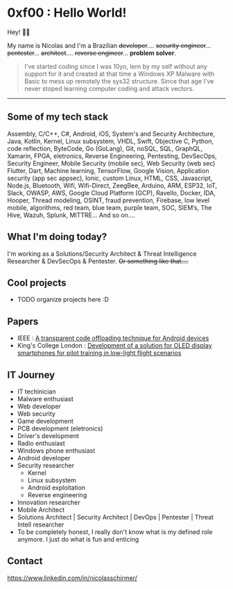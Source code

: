 # 0xf00 :  Hello World! 

Hey! 🥸🤙

My name is Nicolas and I'm a Brazilian ~~developer~~.... ~~security engineer~~... ~~pentester~~... ~~architect~~.... ~~reverse engineer~~... **problem solver**.

> I've started coding since I was 10yo, lern by my self without any support for it and created at that time a Windows XP Malware with Basic to mess up remotely the sys32 structure. Since that age I've never stoped learning computer coding and attack vectors.

---

## Some of my tech stack

Assembly, C/C++, C#, Android, iOS, System's and Security Architecture, Java, Kotlin, Kernel, Linux subsystem,  VHDL, Swift, Objective C, Python, code reflection, ByteCode, Go (GoLang), Git, noSQL, SQL, GraphQL, Xamarin, FPGA, eletronics, Reverse Engineering, Pentesting, DevSecOps, Security Engineer, Mobile Security (mobile sec), Web Security (web sec) Flutter, Dart, Machine learning, TensorFlow, Google Vision, Application security (app sec appsec), Ionic, custom Linux, HTML, CSS, Javascript, Node.js, Bluetooth, Wifi, Wifi-Direct, ZeegBee, Arduino, ARM, ESP32, IoT, Slack, OWASP, AWS, Google Cloud Platform (GCP), Ravello, Docker, IDA, Hooper, Thread modeling, OSINT, fraud prevention, Firebase, low level mobile, algorithms, red team, blue team, purple team, SOC, SIEM’s, The Hive, Wazuh, Splunk, MITTRE...  And so on....

## What I'm doing today?

I'm working as a Solutions/Security Architect & Threat Intelligence Researcher & DevSecOps & Pentester. ~~Or something like that....~~

## Cool projects

- TODO organize projects here :D

## Papers

- IEEE : [A transparent code offloading technique for Android devices](http://ieeexplore.ieee.org/document/7986435/)
- King's College London : [Development of a solution for OLED display smartphones for pilot training in low-light flight scenarios]()

## IT Journey

- IT techinician
- Malware enthusiast
- Web developer
- Web security
- Game development
- PCB development (eletronics)
- Driver's development
- Radio enthusiast
- Windows phone enthusiast
- Android developer
- Security researcher
  - Kernel
  - Linux subsystem
  - Android exploitation
  - Reverse engineering
- Innovation researcher
- Mobile Architect
- Solutions Architect | Security Architect | DevOps | Pentester | Threat Intell researcher
- To be completely honest, I really don't know what is my defined role anymore. I just do what is fun and enticing

## Contact

https://www.linkedin.com/in/nicolasschirmer/

